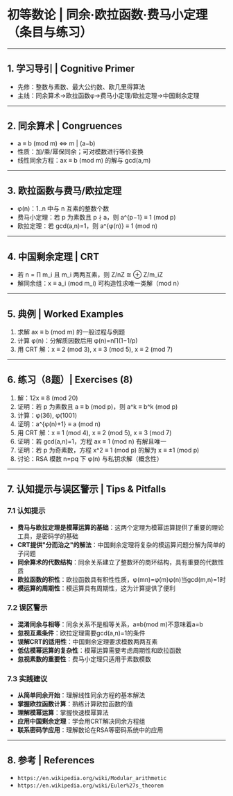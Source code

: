 # 初等数论 | 同余·欧拉函数·费马小定理（条目与练习）

---

## 1. 学习导引 | Cognitive Primer

- 先修：整数与素数、最大公约数、欧几里得算法
- 主线：同余算术→欧拉函数φ→费马小定理/欧拉定理→中国剩余定理

---

## 2. 同余算术 | Congruences

- a ≡ b (mod m) ⇔ m | (a−b)
- 性质：加/乘/幂保同余；可对模数进行等价变换
- 线性同余方程：ax ≡ b (mod m) 的解与 gcd(a,m)

---

## 3. 欧拉函数与费马/欧拉定理

- φ(n)：1..n 中与 n 互素的整数个数
- 费马小定理：若 p 为素数且 p ∤ a，则 a^{p−1} ≡ 1 (mod p)
- 欧拉定理：若 gcd(a,n)=1，则 a^{φ(n)} ≡ 1 (mod n)

---

## 4. 中国剩余定理 | CRT

- 若 n = ∏ m_i 且 m_i 两两互素，则 Z/nZ ≅ ⊕ Z/m_iZ
- 解同余组：x ≡ a_i (mod m_i) 可构造性求唯一类解（mod n）

---

## 5. 典例 | Worked Examples

1) 求解 ax ≡ b (mod m) 的一般过程与例题
2) 计算 φ(n)：分解质因数后用 φ(n)=n∏(1−1/p)
3) 用 CRT 解：x ≡ 2 (mod 3), x ≡ 3 (mod 5), x ≡ 2 (mod 7)

---

## 6. 练习（8题）| Exercises (8)

1) 解：12x ≡ 8 (mod 20)
2) 证明：若 p 为素数且 a ≡ b (mod p)，则 a^k ≡ b^k (mod p)
3) 计算：φ(36), φ(1001)
4) 证明：a^{φ(n)+1} ≡ a (mod n)
5) 用 CRT 解：x ≡ 1 (mod 4), x ≡ 2 (mod 5), x ≡ 3 (mod 7)
6) 证明：若 gcd(a,n)=1，方程 ax ≡ 1 (mod n) 有解且唯一
7) 证明：若 p 为奇素数，方程 x^2 ≡ 1 (mod p) 的解为 x ≡ ±1 (mod p)
8) 讨论：RSA 模数 n=pq 下 φ(n) 与私钥求解（概念性）

---

## 7. 认知提示与误区警示 | Tips & Pitfalls

### 7.1 认知提示

- **费马与欧拉定理是模幂运算的基础**：这两个定理为模幂运算提供了重要的理论工具，是密码学的基础
- **CRT提供"分而治之"的解法**：中国剩余定理将复杂的模运算问题分解为简单的子问题
- **同余算术的代数结构**：同余关系建立了整数环的商环结构，具有重要的代数性质
- **欧拉函数的积性**：欧拉函数具有积性性质，φ(mn)=φ(m)φ(n)当gcd(m,n)=1时
- **模运算的周期性**：模运算具有周期性，这为计算提供了便利

### 7.2 误区警示

- **混淆同余与相等**：同余关系不是相等关系，a≡b(mod m)不意味着a=b
- **忽视互素条件**：欧拉定理需要gcd(a,n)=1的条件
- **误解CRT的适用性**：中国剩余定理要求模数两两互素
- **低估模幂运算的复杂性**：模幂运算需要考虑周期性和欧拉函数
- **忽视素数的重要性**：费马小定理只适用于素数模数

### 7.3 实践建议

- **从简单同余开始**：理解线性同余方程的基本解法
- **掌握欧拉函数计算**：熟练计算欧拉函数的值
- **理解模幂运算**：掌握快速模幂算法
- **应用中国剩余定理**：学会用CRT解决同余方程组
- **联系密码学应用**：理解数论在RSA等密码系统中的应用

---

## 8. 参考 | References

- `https://en.wikipedia.org/wiki/Modular_arithmetic`
- `https://en.wikipedia.org/wiki/Euler%27s_theorem`

